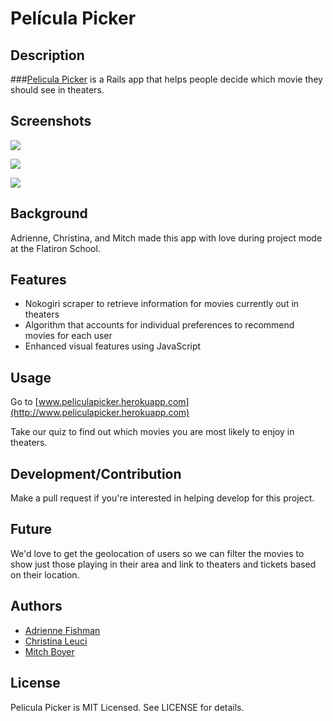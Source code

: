Película Picker
=======================


## Description

###[Pelicula Picker](http://www.peliculapicker.herokuapp.com) is a Rails app that helps people decide which movie they should see in theaters.

## Screenshots

![](http://i.imgur.com/1zQoj6P)

![](http://i.imgur.com/XjB5vAv)

![](http://i.imgur.com/o2lfFxV)

## Background

Adrienne, Christina, and Mitch made this app with love during project mode at the Flatiron School.

## Features


- Nokogiri scraper to retrieve information for movies currently out in theaters
- Algorithm that accounts for individual preferences to recommend movies for each user
- Enhanced visual features using JavaScript


## Usage

Go to [www.peliculapicker.herokuapp.com](http://www.peliculapicker.herokuapp.com)

Take our quiz to find out which movies you are most likely to enjoy in theaters.

## Development/Contribution

Make a pull request if you're interested in helping develop for this project.

## Future

We'd love to get the geolocation of users so we can filter the movies to show just those playing in their area and link to theaters and tickets based on their location.

## Authors

- [Adrienne Fishman](https://github.com/adriennefishman)
- [Christina Leuci](https://github.com/christinaleuci)
- [Mitch Boyer](https://github.com/mrmitchboyer)

## License

Pelicula Picker is MIT Licensed. See LICENSE for details.